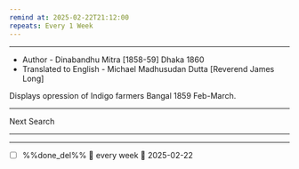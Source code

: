 ```yaml
---
remind at: 2025-02-22T21:12:00
repeats: Every 1 Week
---
```

---
- Author - Dinabandhu Mitra [1858-59] Dhaka 1860
- Translated to English - Michael Madhusudan Dutta [Reverend James Long]   

Displays opression of Indigo farmers Bangal 1859 Feb-March.


---
Next Search

---
---
- [ ] %%done_del%% 🔁 every week 📅 2025-02-22
